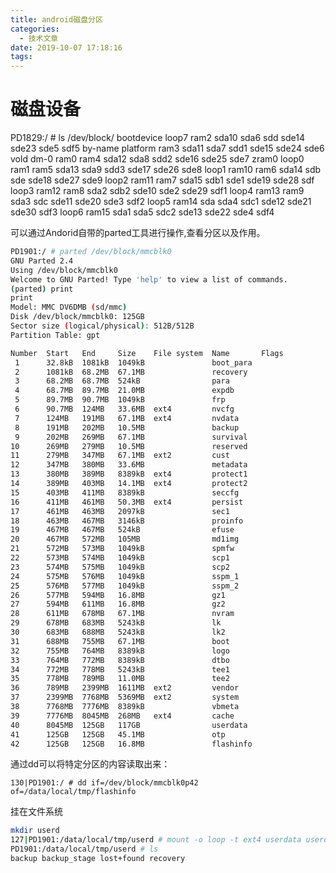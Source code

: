 ```yaml
---
title: android磁盘分区
categories:
  - 技术文章
date: 2019-10-07 17:18:16
tags:
---
```


# 磁盘设备
PD1829:/ # ls /dev/block/
bootdevice loop7    ram2 sda10 sda6 sdd   sde14 sde23 sde5 sdf5
by-name    platform ram3 sda11 sda7 sdd1  sde15 sde24 sde6 vold
dm-0       ram0     ram4 sda12 sda8 sdd2  sde16 sde25 sde7 zram0
loop0      ram1     ram5 sda13 sda9 sdd3  sde17 sde26 sde8
loop1      ram10    ram6 sda14 sdb  sde   sde18 sde27 sde9
loop2      ram11    ram7 sda15 sdb1 sde1  sde19 sde28 sdf
loop3      ram12    ram8 sda2  sdb2 sde10 sde2  sde29 sdf1
loop4      ram13    ram9 sda3  sdc  sde11 sde20 sde3  sdf2
loop5      ram14    sda  sda4  sdc1 sde12 sde21 sde30 sdf3
loop6      ram15    sda1 sda5  sdc2 sde13 sde22 sde4  sdf4

可以通过Andorid自带的parted工具进行操作,查看分区以及作用。
```bash
PD1901:/ # parted /dev/block/mmcblk0
GNU Parted 2.4
Using /dev/block/mmcblk0
Welcome to GNU Parted! Type 'help' to view a list of commands.
(parted) print
print
Model: MMC DV6DMB (sd/mmc)
Disk /dev/block/mmcblk0: 125GB
Sector size (logical/physical): 512B/512B
Partition Table: gpt

Number  Start   End     Size    File system  Name       Flags
 1      32.8kB  1081kB  1049kB               boot_para
 2      1081kB  68.2MB  67.1MB               recovery
 3      68.2MB  68.7MB  524kB                para
 4      68.7MB  89.7MB  21.0MB               expdb
 5      89.7MB  90.7MB  1049kB               frp
 6      90.7MB  124MB   33.6MB  ext4         nvcfg
 7      124MB   191MB   67.1MB  ext4         nvdata
 8      191MB   202MB   10.5MB               backup
 9      202MB   269MB   67.1MB               survival
10      269MB   279MB   10.5MB               reserved
11      279MB   347MB   67.1MB  ext2         cust
12      347MB   380MB   33.6MB               metadata
13      380MB   389MB   8389kB  ext4         protect1
14      389MB   403MB   14.1MB  ext4         protect2
15      403MB   411MB   8389kB               seccfg
16      411MB   461MB   50.3MB  ext4         persist
17      461MB   463MB   2097kB               sec1
18      463MB   467MB   3146kB               proinfo
19      467MB   467MB   524kB                efuse
20      467MB   572MB   105MB                md1img
21      572MB   573MB   1049kB               spmfw
22      573MB   574MB   1049kB               scp1
23      574MB   575MB   1049kB               scp2
24      575MB   576MB   1049kB               sspm_1
25      576MB   577MB   1049kB               sspm_2
26      577MB   594MB   16.8MB               gz1
27      594MB   611MB   16.8MB               gz2
28      611MB   678MB   67.1MB               nvram
29      678MB   683MB   5243kB               lk
30      683MB   688MB   5243kB               lk2
31      688MB   755MB   67.1MB               boot
32      755MB   764MB   8389kB               logo
33      764MB   772MB   8389kB               dtbo
34      772MB   778MB   5243kB               tee1
35      778MB   789MB   11.0MB               tee2
36      789MB   2399MB  1611MB  ext2         vendor
37      2399MB  7768MB  5369MB  ext2         system
38      7768MB  7776MB  8389kB               vbmeta
39      7776MB  8045MB  268MB   ext4         cache
40      8045MB  125GB   117GB                userdata
41      125GB   125GB   45.1MB               otp
42      125GB   125GB   16.8MB               flashinfo
```

通过dd可以将特定分区的内容读取出来：
```
130|PD1901:/ # dd if=/dev/block/mmcblk0p42 of=/data/local/tmp/flashinfo
```

挂在文件系统
```bash
mkdir userd
127|PD1901:/data/local/tmp/userd # mount -o loop -t ext4 userdata userd
PD1901:/data/local/tmp/userd # ls
backup backup_stage lost+found recovery
```
